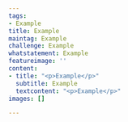 ```yaml
---
tags:
- Example
title: Example
maintag: Example
challenge: Example
whatstatement: Example
featureimage: ''
content:
- title: "<p>Example</p>"
  subtitle: Example
  textcontent: "<p>Example</p>"
images: []

---
```

